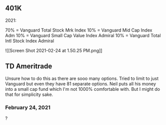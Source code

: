 ## 401K
2021:

70% = Vanguard Total Stock Mrk Index
10% = Vanguard Mid Cap Index Adm
10% = Vanguard Small Cap Value Index Admiral
10% = Vanguard Total Intl Stock Index Admiral

![[Screen Shot 2021-02-24 at 1.50.25 PM.png]]


## TD Ameritrade
Unsure how to do this as there are sooo many options. Tried to limit to just Vanguard but even they have 81 separate options. Neil puts all his money into a small cap fund which I'm not 1000% comfortable with. But I might do that for simplicity sake. 

### February 24, 2021
?